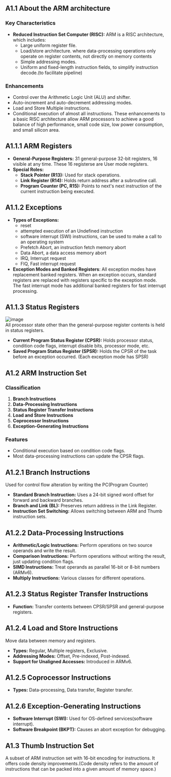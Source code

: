 ## A1.1 About the ARM architecture

### Key Characteristics
- **Reduced Instruction Set Computer (RISC):** ARM is a RISC architecture, which includes:
  - Large uniform register file.
  - Load/store architecture. where data-processing operations only operate on register contents, not directly on memory contents
  - Simple addressing modes.
  - Uniform and fixed-length instruction fields, to simplify instruction decode.(to facilitate pipeline)

### Enhancements
- Control over the Arithmetic Logic Unit (ALU) and shifter.
- Auto-increment and auto-decrement addressing modes.
- Load and Store Multiple instructions.
- Conditional execution of almost all instructions.
These enhancements to a basic RISC architecture allow ARM processors to achieve a good balance of high
performance, small code size, low power consumption, and small silicon area.

## A1.1.1 ARM Registers
- **General-Purpose Registers:** 31 general-purpose 32-bit registers, 16 visible at any time. These 16 registerse are User mode registers.
- **Special Roles:**
  - **Stack Pointer (R13):** Used for stack operations.
  - **Link Register (R14):** Holds return address after a subroutine call.
  - **Program Counter (PC, R15):** Points to next's next instruction of the current instruction being executed.

## A1.1.2 Exceptions
- **Types of Exceptions:**
  - reset
  - attempted execution of an Undefined instruction
  - software interrupt (SWI) instructions, can be used to make a call to an operating system
  - Prefetch Abort, an instruction fetch memory abort
  - Data Abort, a data access memory abort
  - IRQ, Interrupt request
  - FIQ, Fast interrupt request
- **Exception Modes and Banked Registers**:
All exception modes have replacement banked registers. When an exception occurs, standard registers are replaced with registers specific to the exception mode.<br>
The fast interrupt mode has additional banked registers for fast interrupt processing.<br>

## A1.1.3 Status Registers
![image](https://github.com/vacu9708/Embedded-system/assets/67142421/a8d11d29-e894-4dab-aa30-fa40bdaacdd0)<br>
All processor state other than the general-purpose register contents is held in status registers.
- **Current Program Status Register (CPSR):** Holds processor status, condition code flags, interrupt disable bits, processor mode, etc.
- **Saved Program Status Register (SPSR):** Holds the CPSR of the task before an exception occurred. (Each exception mode has SPSR) 

## A1.2 ARM Instruction Set

### Classification
1. **Branch Instructions**
2. **Data-Processing Instructions**
3. **Status Register Transfer Instructions**
4. **Load and Store Instructions**
5. **Coprocessor Instructions**
6. **Exception-Generating Instructions**

### Features
- Conditional execution based on condition code flags.
- Most data-processing instructions can update the CPSR flags.

## A1.2.1 Branch Instructions
Used for control flow alteration by writing the PC(Program Counter)
- **Standard Branch Instruction:** Uses a 24-bit signed word offset for forward and backward branches.
- **Branch and Link (BL):** Preserves return address in the Link Register.
- **Instruction Set Switching:** Allows switching between ARM and Thumb instruction sets.

## A1.2.2 Data-Processing Instructions
- **Arithmetic/Logic Instructions:** Perform operations on two source operands and write the result.
- **Comparison Instructions:** Perform operations without writing the result, just updating condition flags.
- **SIMD Instructions:** Treat operands as parallel 16-bit or 8-bit numbers (ARMv6).
- **Multiply Instructions:** Various classes for different operations.

## A1.2.3 Status Register Transfer Instructions
- **Function:** Transfer contents between CPSR/SPSR and general-purpose registers.

## A1.2.4 Load and Store Instructions
Move data between memory and registers.
- **Types:** Regular, Multiple registers, Exclusive.
- **Addressing Modes:** Offset, Pre-indexed, Post-indexed.
- **Support for Unaligned Accesses:** Introduced in ARMv6.

## A1.2.5 Coprocessor Instructions
- **Types:** Data-processing, Data transfer, Register transfer.

## A1.2.6 Exception-Generating Instructions
- **Software Interrupt (SWI):** Used for OS-defined services(software interrupt).
- **Software Breakpoint (BKPT):** Causes an abort exception for debugging.

## A1.3 Thumb Instruction Set
A subset of ARM instruction set with 16-bit encoding for instructions.
It offers code density improvements.(Code density refers to the amount of instructions that can be packed into a given amount of memory space.)
